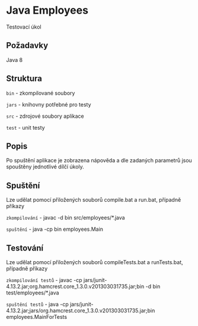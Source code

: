 ﻿# Java Employees
Testovací úkol

## Požadavky
Java 8

## Struktura
`bin` - zkompilované soubory

`jars` - knihovny potřebné pro testy

`src` - zdrojové soubory aplikace

`test` - unit testy

## Popis
Po spuštění aplikace je zobrazena nápověda a dle zadaných parametrů jsou spouštěny jednotlivé dílčí úkoly.

## Spuštění
Lze udělat pomocí přiložených souborů compile.bat a run.bat, případně příkazy

`zkompilování` - javac -d bin src/employees/*.java

`spuštění` - java -cp bin employees.Main

## Testování
Lze udělat pomocí přiložených souborů compileTests.bat a runTests.bat, případně příkazy

`zkompilování testů` - javac -cp jars/junit-4.13.2.jar;org.hamcrest.core_1.3.0.v201303031735.jar;bin -d bin test/employees/*.java

`spuštění testů` - java -cp jars/junit-4.13.2.jar;jars/org.hamcrest.core_1.3.0.v201303031735.jar;bin employees.MainForTests
